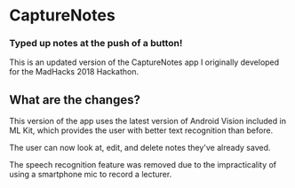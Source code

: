 # CaptureNotes
### Typed up notes at the push of a button!

This is an updated version of the CaptureNotes app I originally developed for the MadHacks 2018 Hackathon.

## What are the changes?
This version of the app uses the latest version of Android Vision included in ML Kit, which provides the user with better text recognition than before.

The user can now look at, edit, and delete notes they've already saved.

The speech recognition feature was removed due to the impracticality of using a smartphone mic to record a lecturer.
